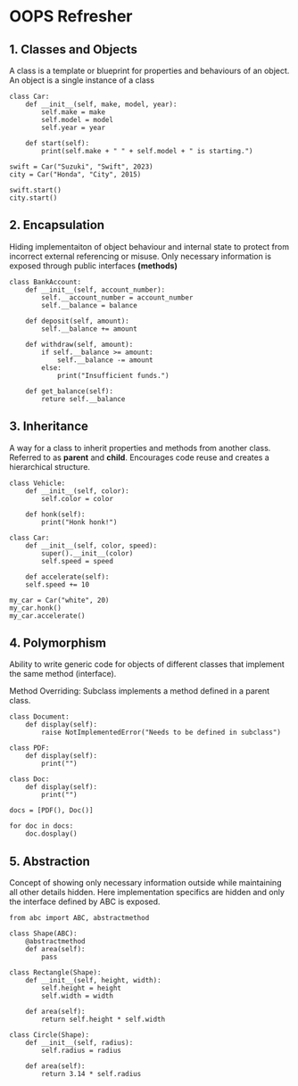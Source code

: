# OOPS Refresher


## 1. Classes and Objects

A class is a template or blueprint for properties and behaviours of an object.
An object is a single instance of a class

```
class Car:
    def __init__(self, make, model, year):
        self.make = make
        self.model = model
        self.year = year

    def start(self):
        print(self.make + " " + self.model + " is starting.")

swift = Car("Suzuki", "Swift", 2023)
city = Car("Honda", "City", 2015)

swift.start()
city.start()
```

## 2. Encapsulation

Hiding implementaiton of object behaviour and internal state to protect from incorrect external referencing or misuse.
Only necessary information is exposed through public interfaces **(methods)**

```
class BankAccount:
    def __init__(self, account_number):
        self.__account_number = account_number
        self.__balance = balance
    
    def deposit(self, amount):
        self.__balance += amount
    
    def withdraw(self, amount):
        if self.__balance >= amount:
            self.__balance -= amount
        else:
            print("Insufficient funds.")
    
    def get_balance(self):
        reture self.__balance
```

## 3. Inheritance

A way for a class to inherit properties and methods from another class.
Referred to as **parent** and **child**.
Encourages code reuse and creates a hierarchical structure.

```
class Vehicle:
    def __init__(self, color):
        self.color = color
    
    def honk(self):
        print("Honk honk!")

class Car:
    def __init__(self, color, speed):
        super().__init__(color)
        self.speed = speed
    
    def accelerate(self):
    self.speed += 10

my_car = Car("white", 20)
my_car.honk()
my_car.accelerate()
```

## 4. Polymorphism

Ability to write generic code for objects of different classes that implement the same method (interface).

Method Overriding: Subclass implements a method defined in a parent class.

```
class Document:
    def display(self):
        raise NotImplementedError("Needs to be defined in subclass")

class PDF:
    def display(self):
        print("")

class Doc:
    def display(self):
        print("")

docs = [PDF(), Doc()]

for doc in docs:
    doc.dosplay()
```

## 5. Abstraction

Concept of showing only necessary information outside while maintaining all other details hidden.
Here implementation specifics are hidden and only the interface defined by ABC is exposed.

```
from abc import ABC, abstractmethod

class Shape(ABC):
    @abstractmethod
    def area(self):
        pass

class Rectangle(Shape):
    def __init__(self, height, width):
        self.height = height
        self.width = width
    
    def area(self):
        return self.height * self.width

class Circle(Shape):
    def __init__(self, radius):
        self.radius = radius

    def area(self):
        return 3.14 * self.radius
```
